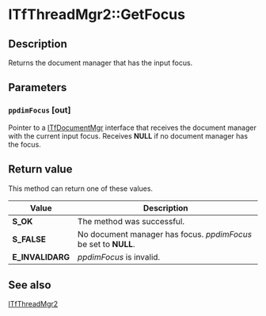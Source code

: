 # ITfThreadMgr2::GetFocus

## Description

Returns the document manager that has the input focus.

## Parameters

### `ppdimFocus` [out]

Pointer to a [ITfDocumentMgr](https://learn.microsoft.com/windows/desktop/api/msctf/nn-msctf-itfdocumentmgr) interface that receives the document manager with the current input focus. Receives **NULL** if no document manager has the focus.

## Return value

This method can return one of these values.

| Value | Description |
| --- | --- |
| **S_OK** | The method was successful. |
| **S_FALSE** | No document manager has focus. *ppdimFocus* be set to **NULL**. |
| **E_INVALIDARG** | *ppdimFocus* is invalid. |

## See also

[ITfThreadMgr2](https://learn.microsoft.com/windows/desktop/api/msctf/nn-msctf-itfthreadmgr2)
